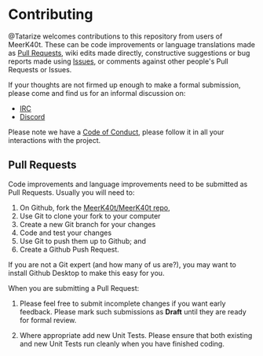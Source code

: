 # Contributing

@Tatarize welcomes contributions to this repository from users of MeerK40t.
These can be code improvements or language translations made as [Pull Requests](/meerk40t/meerk40t/pulls),
wiki edits made directly,
constructive suggestions or bug reports made using [Issues](/meerk40t/meerk40t/issues),
or comments against other people's Pull Requests or Issues.

If your thoughts are not firmed up enough to make a formal submission,
please come and find us for an informal discussion on:
*   [IRC](http://kiwiirc.com/client/irc.libera.chat/meerk40t)
*   [Discord](https://discord.gg/qvASRhFZGB)

Please note we have a [Code of Conduct](CODE_OF_CONDUCT.md), please follow it in all your interactions with the project.

## Pull Requests

Code improvements and language improvements need to be submitted as Pull Requests.
Usually you will need to:

1.  On Github, fork the [MeerK40t/MeerK40t repo](/meerk40t/meerk40t),
2.  Use Git to clone your fork to your computer
3.  Create a new Git branch for your changes
4.  Code and test your changes
5.  Use Git to push them up to Github; and
6.  Create a Github Push Request.

If you are not a Git expert (and how many of us are?),
you may want to install Github Desktop to make this easy for you.

When you are submitting a Pull Request:

1.  Please feel free to submit incomplete changes if you want early feedback.
Please mark such submissions as **Draft** until they are ready for formal review.

2.  Where appropriate add new Unit Tests.
Please ensure that both existing and new Unit Tests run cleanly when you have finished coding.
